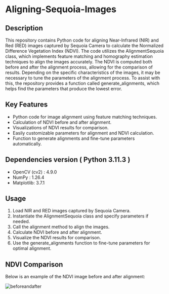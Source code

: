 # Aligning-Sequoia-Images


## Description
This repository contains Python code for aligning Near-Infrared (NIR) and Red (RED) images captured by Sequoia Camera to calculate the Normalized Difference Vegetation Index (NDVI). The code utilizes the AlignmentSequoia class, which implements feature matching and homography estimation techniques to align the images accurately. The NDVI is computed both before and after the alignment process, allowing for the comparison of results. Depending on the specific characteristics of the images, it may be necessary to tune the parameters of the alignment process. To assist with this, the repository provides a function called generate_alignments, which helps find the parameters that produce the lowest error.

## Key Features
- Python code for image alignment using feature matching techniques.
- Calculation of NDVI before and after alignment.
- Visualizations of NDVI results for comparison.
- Easily customizable parameters for alignment and NDVI calculation.
- Function to generate alignments and fine-tune parameters automatically.

## Dependencies version  ( Python 3.11.3 )
- OpenCV (cv2) : 4.9.0
- NumPy : 1.26.4
- Matplotlib: 3.7.1

## Usage
1. Load NIR and RED images captured by Sequoia Camera.
2. Instantiate the AlignmentSequoia class and specify parameters if needed.
3. Call the alignment method to align the images.
4. Calculate NDVI before and after alignment.
5. Visualize the NDVI results for comparison.
6. Use the generate_alignments function to fine-tune parameters for optimal alignment.

## NDVI Comparison
Below is an example of the NDVI image before and after alignment:

![beforeandafter](https://github.com/KeonyJR/Aligning-Sequoia-Images/assets/10182525/a47ff90d-1ad5-46ea-9dc9-cc445743cfd6)

